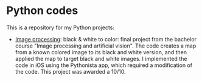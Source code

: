 # Python codes
This is a repository for my Python projects:
- [Image processing](/Image%20Processing:%20black%20&%20white%20to%20color): black & white to color: final project from the bachelor course "Image processing and artificial vision". The code creates a map from a known colored image to its black and white version, and then applied the map to target black and white images. I implemented the code in iOS using the Pythonista app, which required a modification of the code. This project was awarded a 10/10.

